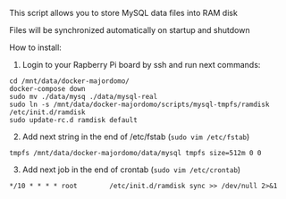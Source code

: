 This script allows you to store MySQL data files into RAM disk

Files will be synchronized automatically on startup and shutdown

How to install:
1. Login to your Rapberry Pi board by ssh and run next commands:
```
cd /mnt/data/docker-majordomo/
docker-compose down
sudo mv ./data/mysq ./data/mysql-real
sudo ln -s /mnt/data/docker-majordomo/scripts/mysql-tmpfs/ramdisk /etc/init.d/ramdisk 
sudo update-rc.d ramdisk default
```

2. Add next string in the end of /etc/fstab (`sudo vim /etc/fstab`)

`tmpfs /mnt/data/docker-majordomo/data/mysql tmpfs size=512m 0 0`

3. Add next job in the end of crontab (`sudo vim /etc/crontab`)

`*/10 * * * * root        /etc/init.d/ramdisk sync >> /dev/null 2>&1`